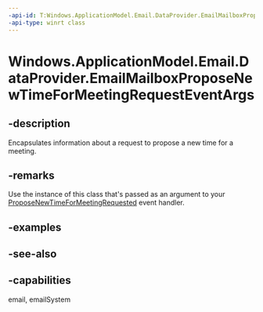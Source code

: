 ```yaml
---
-api-id: T:Windows.ApplicationModel.Email.DataProvider.EmailMailboxProposeNewTimeForMeetingRequestEventArgs
-api-type: winrt class
---
```


<!-- Class syntax.
public class EmailMailboxProposeNewTimeForMeetingRequestEventArgs : Windows.ApplicationModel.Email.DataProvider.IEmailMailboxProposeNewTimeForMeetingRequestEventArgs
-->

# Windows.ApplicationModel.Email.DataProvider.EmailMailboxProposeNewTimeForMeetingRequestEventArgs

## -description
Encapsulates information about a request to propose a new time for a meeting.

## -remarks
Use the instance of this class that's passed as an argument to your [ProposeNewTimeForMeetingRequested](emaildataproviderconnection_proposenewtimeformeetingrequested.md) event handler.

## -examples

## -see-also

## -capabilities
email, emailSystem
